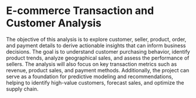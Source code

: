 # E-commerce Transaction and Customer Analysis

The objective of this analysis is to explore customer, seller, product, order, and payment details to derive actionable insights that can inform business decisions. The goal is to understand customer purchasing behavior, identify product trends, analyze geographical sales, and assess the performance of sellers. The analysis will also focus on key transaction metrics such as revenue, product sales, and payment methods. Additionally, the project can serve as a foundation for predictive modeling and recommendations, helping to identify high-value customers, forecast sales, and optimize the supply chain.
